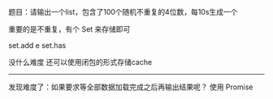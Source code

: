 题目：请输出一个list，包含了100个随机不重复的4位数，每10s生成一个


重要的是不重复，有个 Set 来存储即可

set.add e
set.has

没什么难度
还可以使用闭包的形式存储cache

---

发现难度了：如果要求等全部数据加载完成之后再输出结果呢？
使用 Promise

